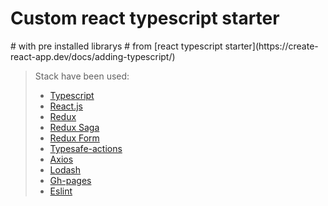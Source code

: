 <h1>Custom react typescript starter</h1>
# with pre installed librarys
# from [react typescript starter](https://create-react-app.dev/docs/adding-typescript/)


> Stack have been used:
>
> * [Typescript](https://www.typescriptlang.org/)
> * [React.js](https://reactjs.org/)
> * [Redux](https://redux.js.org/)
> * [Redux Saga](https://redux-saga.js.org/)
> * [Redux Form](https://redux-form.com/8.3.0/)
> * [Typesafe-actions](https://github.com/piotrwitek/typesafe-actions)
> * [Axios](https://github.com/axios/axios)
> * [Lodash](https://lodash.com/)
> * [Gh-pages](https://github.com/gitname/react-gh-pages)
> * [Eslint](https://eslint.org/)
